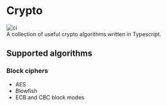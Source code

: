 # Crypto
![ci](https://github.com/aykxt/crypto/workflows/ci/badge.svg)  
A collection of useful crypto algorithms written in Typescript.

## Supported algorithms

### Block ciphers
- AES
- Blowfish
- ECB and CBC block modes
